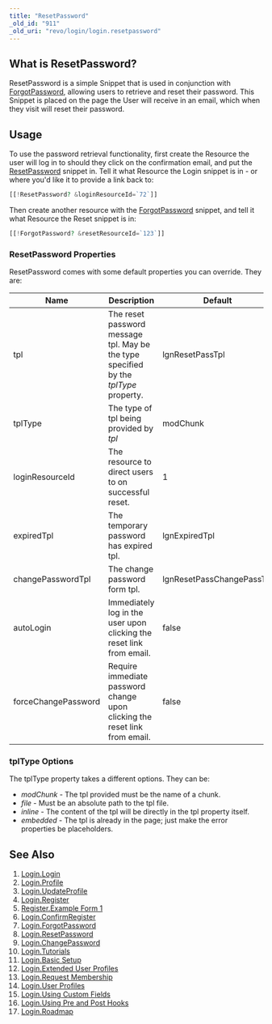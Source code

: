 ```yaml
---
title: "ResetPassword"
_old_id: "911"
_old_uri: "revo/login/login.resetpassword"
---
```


## What is ResetPassword?

 ResetPassword is a simple Snippet that is used in conjunction with [ForgotPassword](/extras/revo/login/login.forgotpassword "Login.ForgotPassword"), allowing users to retrieve and reset their password. This Snippet is placed on the page the User will receive in an email, which when they visit will reset their password.

## Usage

 To use the password retrieval functionality, first create the Resource the 
 user will log in to should they click on the confirmation email, and put 
 the [ResetPassword](/extras/revo/login/login.resetpassword "Login.ResetPassword") snippet in. Tell it what Resource the Login snippet is 
 in - or where you'd like it to provide a link back to:

 ``` php 
[[!ResetPassword? &loginResourceId=`72`]]
```

 Then create another resource with the [ForgotPassword](/extras/revo/login/login.forgotpassword "Login.ForgotPassword") snippet, and tell it 
 what Resource the Reset snippet is in:

 ``` php 
[[!ForgotPassword? &resetResourceId=`123`]]
```

### ResetPassword Properties

 ResetPassword comes with some default properties you can override. They are:

 | Name                | Description                                                                          | Default                   |
 | ------------------- | ------------------------------------------------------------------------------------ | ------------------------- |
 | tpl                 | The reset password message tpl. May be the type specified by the _tplType_ property. | lgnResetPassTpl           |
 | tplType             | The type of tpl being provided by _tpl_                                              | modChunk                  |
 | loginResourceId     | The resource to direct users to on successful reset.                                 | 1                         |
 | expiredTpl          | The temporary password has expired tpl.                                              | lgnExpiredTpl             |
 | changePasswordTpl   | The change password form tpl.                                                        | lgnResetPassChangePassTpl |
 | autoLogin           | Immediately log in the user upon clicking the reset link from email.                 | false                     |
 | forceChangePassword | Require immediate password change upon clicking the reset link from email.           | false                     |

### tplType Options

 The tplType property takes a different options. They can be:

- _modChunk_ - The tpl provided must be the name of a chunk.
- _file_ - Must be an absolute path to the tpl file.
- _inline_ - The content of the tpl will be directly in the tpl property itself.
- _embedded_ - The tpl is already in the page; just make the error properties be placeholders.

## See Also

1. [Login.Login](/extras/revo/login/login.login)
2. [Login.Profile](/extras/revo/login/login.profile)
3. [Login.UpdateProfile](/extras/revo/login/login.updateprofile)
4. [Login.Register](/extras/revo/login/login.register)
  1. [Register.Example Form 1](/extras/revo/login/login.register/register.example-form-1)
5. [Login.ConfirmRegister](/extras/revo/login/login.confirmregister)
6. [Login.ForgotPassword](/extras/revo/login/login.forgotpassword)
7. [Login.ResetPassword](/extras/revo/login/login.resetpassword)
8. [Login.ChangePassword](/extras/revo/login/login.changepassword)
9. [Login.Tutorials](/extras/revo/login/login.tutorials)
  2. [Login.Basic Setup](/extras/revo/login/login.tutorials/login.basic-setup)
  3. [Login.Extended User Profiles](/extras/revo/login/login.tutorials/login.extended-user-profiles)
  4. [Login.Request Membership](/extras/revo/login/login.tutorials/login.request-membership)
  5. [Login.User Profiles](/extras/revo/login/login.tutorials/login.user-profiles)
  6. [Login.Using Custom Fields](/extras/revo/login/login.tutorials/login.using-custom-fields)
  7. [Login.Using Pre and Post Hooks](/extras/revo/login/login.tutorials/login.using-pre-and-post-hooks)
10. [Login.Roadmap](/extras/revo/login/login.roadmap)
